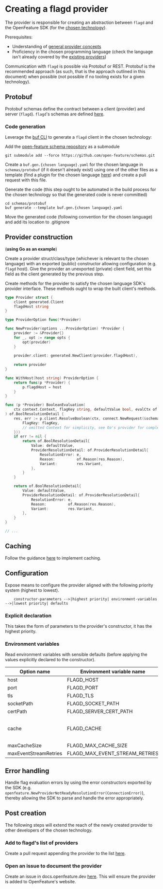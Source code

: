 # Creating a flagd provider

The provider is responsible for creating an abstraction between `flagd` and the OpenFeature SDK (for the [chosen technology](https://docs.openfeature.dev/docs/reference/technologies/)).

Prerequisites:

- Understanding of [general provider concepts](https://docs.openfeature.dev/docs/reference/concepts/provider/)
- Proficiency in the chosen programming language (check the language isn't already covered by the [existing providers](../usage/flagd_providers.md))

Communication with `flagd` is possible via Protobuf or REST. Protobuf is the recommended approach (as such, that is the approach outlined in this document) when possible (not possible if no tooling exists for a given technology).

## Protobuf

Protobuf schemas define the contract between a client (provider) and server (`flagd`). `flagd`'s schemas are defined [here](https://github.com/open-feature/schemas/tree/main/protobuf).

### Code generation

Leverage the [buf CLI](https://docs.buf.build/installation) to generate a `flagd` client in the chosen technology:

Add the [open-feature schema repository](https://github.com/open-feature/schemas) as a submodule
```
git submodule add --force https://github.com/open-feature/schemas.git
```
Create a `buf.gen.{chosen language}.yaml` for the chosen language in `schemas/protobuf` (if it doesn't already exist) using one of the other files as a template (find a plugin for the chosen language [here](https://buf.build/protocolbuffers/plugins)) and create a pull request with this file.

Generate the code (this step ought to be automated in the build process for the chosen technology so that the generated code is never committed)
```
cd schemas/protobuf
buf generate --template buf.gen.{chosen language}.yaml
```

Move the generated code (following convention for the chosen language) and add its location to .gitignore

## Provider construction
(__using Go as an example__)


Create a provider struct/class/type (whichever is relevant to the chosen language) with an exported (public) constructor allowing configuration (e.g. `flagd` host). Give the provider an unexported (private) client field, set this field as the client generated by the previous step.

Create methods for the provider to satisfy the chosen language SDK's provider interface. These methods ought to wrap the built client's methods.
```go
type Provider struct {
    client generated.Client
    flagdHost string
}

type ProviderOption func(*Provider)

func NewProvider(options ...ProviderOption) *Provider {
    provider := &Provider{}
    for _, opt := range opts {
        opt(provider)
    }
	
    provider.client: generated.NewClient(provider.flagdHost),
	
    return provider
}

func WithHost(host string) ProviderOption {
    return func(p *Provider) {
        p.flagdHost = host
    }
}

func (p *Provider) BooleanEvaluation(
    ctx context.Context, flagKey string, defaultValue bool, evalCtx of.FlattenedContext,
) of.BoolResolutionDetail {
    res, err := p.client.ResolveBoolean(ctx, connect.NewRequest(&schemaV1.ResolveBooleanRequest{
        FlagKey: flagKey,
        // omitted Context for simplicity, see Go's provider for completeness
    }))
    if err != nil {
        return of.BoolResolutionDetail{
            Value: defaultValue,
            ProviderResolutionDetail: of.ProviderResolutionDetail{
                ResolutionError: e,
                Reason:          of.Reason(res.Reason),
                Variant:         res.Variant,
            },
        }
    }

    return of.BoolResolutionDetail{
        Value: defaultValue,
        ProviderResolutionDetail: of.ProviderResolutionDetail{
            ResolutionError: e,
            Reason:          of.Reason(res.Reason),
            Variant:         res.Variant,
        },
    }
}

// ...
```

## Caching

Follow the guidance [here](./caching.md) to implement caching.

## Configuration

Expose means to configure the provider aligned with the following priority system (highest to lowest).

```mermaid
    constructor-parameters -->|highest priority| environment-variables -->|lowest priority| defaults
```

### Explicit declaration

This takes the form of parameters to the provider's constructor, it has the highest priority.

### Environment variables

Read environment variables with sensible defaults (before applying the values explicitly declared to the constructor).

| Option name           | Environment variable name      | Type      | Options      | Default                                |
|-----------------------|--------------------------------|-----------|--------------|----------------------------------------|
| host                  | FLAGD_HOST                     | string    |              | localhost                              |
| port                  | FLAGD_PORT                     | number    |              | 8013                                   |
| tls                   | FLAGD_TLS                      | boolean   |              | false                                  |
| socketPath            | FLAGD_SOCKET_PATH              | string    |              |                                        |
| certPath              | FLAGD_SERVER_CERT_PATH         | string    |              |                                        |
| cache                 | FLAGD_CACHE                    | string    | lru,disabled | lru (if possible in chosen technology) |
| maxCacheSize          | FLAGD_MAX_CACHE_SIZE           | int       |              | 1000                                   |
| maxEventStreamRetries | FLAGD_MAX_EVENT_STREAM_RETRIES | int       |              | 5                                      |

## Error handling

Handle flag evaluation errors by using the error constructors exported by the SDK (e.g. `openfeature.NewProviderNotReadyResolutionError(ConnectionError)`), thereby allowing the SDK to parse and handle the error appropriately.

## Post creation

The following steps will extend the reach of the newly created provider to other developers of the chosen technology.

### Add to flagd's list of providers

Create a pull request appending the provider to the list [here](../usage/flagd_providers.md).

### Open an issue to document the provider

Create an issue in docs.openfeature.dev [here](https://github.com/open-feature/docs.openfeature.dev/issues/new?assignees=&labels=provider&template=document-provider.yaml&title=%5BProvider%5D%3A+). This will ensure the provider is added to OpenFeature's website.
